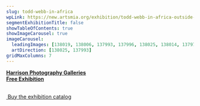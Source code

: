 ```yaml
---
slug: todd-webb-in-africa
wpLink: https://new.artsmia.org/exhibition/todd-webb-in-africa-outside-the-frame
segmentExhibitionTitle: false
showTableOfContents: true
showImageCarousel: true
imageCarousel:
  leadingImages: [138019, 138006, 137993, 137996, 138025, 138014, 137973, 138116, 137961]
  artDirection: [138025, 137993]
gridMaxColumns: 7
---
```



<a href="https://new.artsmia.org/exhibition/todd-webb-in-africa-outside-the-frame" class="hover:underline"><strong>Harrison Photography Galleries</strong><br />
<strong>Free Exhibition</strong></a>
<br /><br />

<a href="https://shop.artsmia.org/products/toddwebbinafrica" class="hover:underline">
<img src="https://cdn.shopify.com/s/files/1/2315/6715/products/ToddWebbinAfricaBG_1600x.jpg?v=1611250608" alt="" />
Buy the exhibition catalog
</a>

